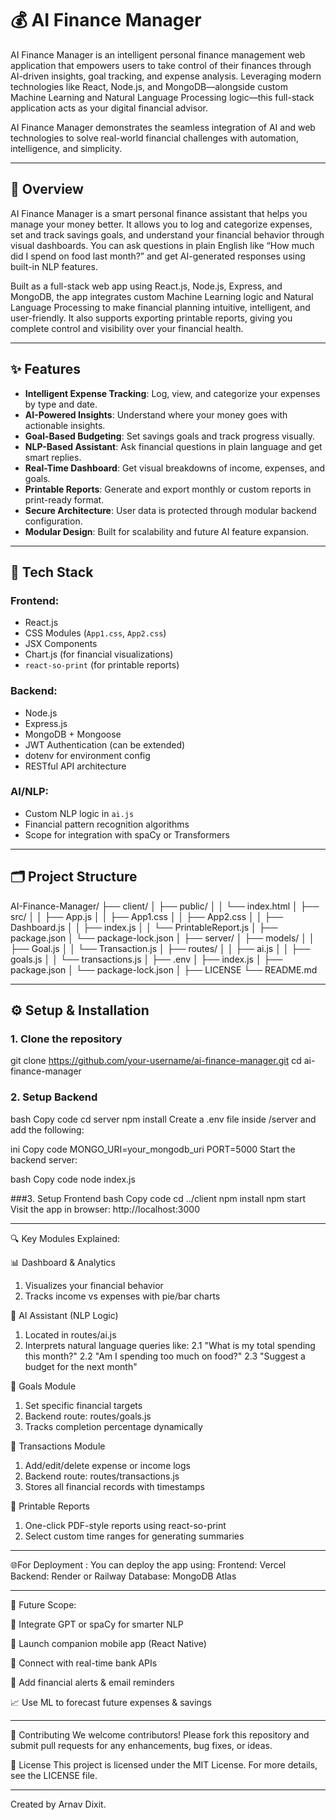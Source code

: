 # 💰 AI Finance Manager

AI Finance Manager is an intelligent personal finance management web application that empowers users to take control of their finances through AI-driven insights, goal tracking, and expense analysis. Leveraging modern technologies like React, Node.js, and MongoDB—alongside custom Machine Learning and Natural Language Processing logic—this full-stack application acts as your digital financial advisor.

AI Finance Manager demonstrates the seamless integration of AI and web technologies to solve real-world financial challenges with automation, intelligence, and simplicity.

---

## 🧠 Overview

AI Finance Manager is a smart personal finance assistant that helps you manage your money better. It allows you to log and categorize expenses, set and track savings goals, and understand your financial behavior through visual dashboards. You can ask questions in plain English like “How much did I spend on food last month?” and get AI-generated responses using built-in NLP features.

Built as a full-stack web app using React.js, Node.js, Express, and MongoDB, the app integrates custom Machine Learning logic and Natural Language Processing to make financial planning intuitive, intelligent, and user-friendly. It also supports exporting printable reports, giving you complete control and visibility over your financial health.

---

## ✨ Features

- **Intelligent Expense Tracking**: Log, view, and categorize your expenses by type and date.
- **AI-Powered Insights**: Understand where your money goes with actionable insights.
- **Goal-Based Budgeting**: Set savings goals and track progress visually.
- **NLP-Based Assistant**: Ask financial questions in plain language and get smart replies.
- **Real-Time Dashboard**: Get visual breakdowns of income, expenses, and goals.
- **Printable Reports**: Generate and export monthly or custom reports in print-ready format.
- **Secure Architecture**: User data is protected through modular backend configuration.
- **Modular Design**: Built for scalability and future AI feature expansion.

---

## 🧱 Tech Stack

### **Frontend**:
- React.js
- CSS Modules (`App1.css`, `App2.css`)
- JSX Components
- Chart.js (for financial visualizations)
- `react-so-print` (for printable reports)

### **Backend**:
- Node.js
- Express.js
- MongoDB + Mongoose
- JWT Authentication (can be extended)
- dotenv for environment config
- RESTful API architecture

### **AI/NLP**:
- Custom NLP logic in `ai.js`
- Financial pattern recognition algorithms
- Scope for integration with spaCy or Transformers

---

## 🗂️ Project Structure
AI-Finance-Manager/
├── client/
│ ├── public/
│ │ └── index.html
│ ├── src/
│ │ ├── App.js
│ │ ├── App1.css
│ │ ├── App2.css
│ │ ├── Dashboard.js
│ │ ├── index.js
│ │ └── PrintableReport.js
│ ├── package.json
│ └── package-lock.json
│
├── server/
│ ├── models/
│ │ ├── Goal.js
│ │ └── Transaction.js
│ ├── routes/
│ │ ├── ai.js
│ │ ├── goals.js
│ │ └── transactions.js
│ ├── .env
│ ├── index.js
│ ├── package.json
│ └── package-lock.json
│
├── LICENSE
└── README.md


---

## ⚙️ Setup & Installation

### 1. Clone the repository
git clone https://github.com/your-username/ai-finance-manager.git
cd ai-finance-manager

### 2. Setup Backend
bash
Copy code
cd server
npm install
Create a .env file inside /server and add the following:

ini
Copy code
MONGO_URI=your_mongodb_uri
PORT=5000
Start the backend server:

bash
Copy code
node index.js

###3. Setup Frontend
bash
Copy code
cd ../client
npm install
npm start
Visit the app in browser: http://localhost:3000

---

🔍 Key Modules Explained:

📊 Dashboard & Analytics
1. Visualizes your financial behavior
2. Tracks income vs expenses with pie/bar charts

🤖 AI Assistant (NLP Logic)
1. Located in routes/ai.js
2. Interprets natural language queries like:
   2.1 "What is my total spending this month?"
   2.2 "Am I spending too much on food?"
   2.3 "Suggest a budget for the next month"

🎯 Goals Module
1. Set specific financial targets
2. Backend route: routes/goals.js
3. Tracks completion percentage dynamically

🧾 Transactions Module
1. Add/edit/delete expense or income logs
2. Backend route: routes/transactions.js
3. Stores all financial records with timestamps

📄 Printable Reports
1. One-click PDF-style reports using react-so-print
2. Select custom time ranges for generating summaries

---

🌐For Deployment : You can deploy the app using:
Frontend: Vercel
Backend: Render or Railway
Database: MongoDB Atlas

---

🧠 Future Scope:

🔌 Integrate GPT or spaCy for smarter NLP

📲 Launch companion mobile app (React Native)

🏦 Connect with real-time bank APIs

🔔 Add financial alerts & email reminders

📈 Use ML to forecast future expenses & savings

---

🙌 Contributing
We welcome contributors!
Please fork this repository and submit pull requests for any enhancements, bug fixes, or ideas.

📄 License
This project is licensed under the MIT License.
For more details, see the LICENSE file.

---
Created by Arnav Dixit.

